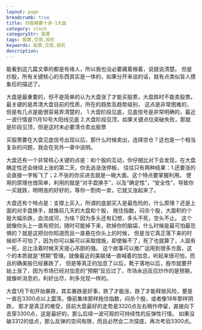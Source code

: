 ```yaml
---
layout: page
breadcrumb: true
title: 炒股精要十讲-1大盘
category: stock
categoryStr: 股票
tags: 股票,交易,投机
keywords: 股票,交易,投机
description: 
---
```


能看到这几篇文章的都是有缘人，所以我也没必要藏着掖着，说就说清楚。
但是炒股，所有关键核心的东西其实是一体的，如果分开来谈的话，就有点类似盲人摸象后的描述了。

大盘是最重要的，但不是简单的认为大盘涨了才能买股票，大盘跌时不能卖股票。
最关键的是弄清大盘目前的性质，所在的趋势及趋势级别，
这点是非常困难的，但是有几点是能很容易弄清楚的，
1.大盘阶段见底，见底信号是非常明确的，最近一波行情是11月10号大阳线见底
2.大盘阶段见顶，如果关键点位突破失败，那就是阶段见顶，但是这时未必要清仓卖出股票

买股票要在大盘见底信号出现以后，那什么时候卖出，选择空仓？这也是一个相当复杂的问题，我会在另外一章中说明。

大盘还有一个非常核心关键的点是：和个股的互动，你仔细比对下会发现，在大盘确定性还会继续上涨的第二天，你去追涨涨停板，
往往只有两种结果：1.还要涨的会直接一字板飞了；2.不张的你买进去就是一碗大面。这个特点要掌握利用。
使用的原理也很简单，利用的就是“对手盘换手”，以及“确定性”，“安全性”，导致你一买就跌，明明涨的好好的，等你一割肉一卖，它就又涨起来了。

大盘还有个特点是：支撑上买入，所谓的底部买入是最危险的，什么原理？还是上面的对手盘换手，就像前几天的大盘和个股，
拖住指数，闷杀个股，大面积的个股大幅杀跌，血流成河，为啥？因为多头还有幻想，多头不死，空头不止。
这个就像你头上一直有把剑，随时可能掉下来，砍掉你的脑袋，什么时候是最可怕最恐惧的？就是这把剑你知道而且一直悬在你头上的时候，
但是当它真正落下来的时候却不可怕了，因为你可以躲可以采取措施，即使躲不了，死了也就算了，人固有一死，总比活着时候天天提心吊胆的强。
这个故事可以推广运用到很多方面，这个的本质就是“预期”管理。就像最近的美联储一直喊着的加息，听起来很可怕，而且的确美股已经暴跌了，
但是等真正的加息了以后，靴子落地以后，股市就要开始上涨了，因为市场已经对加息的“预期”反应过了，市场永远反应炒作的是预期，就像听消息的，利好出尽，利多兑现一样的。

大盘1月下旬开始暴跌，其实暴跌是好事，跌了才能涨，跌了才能释放风险，要是一直在3300点以上震荡，像前集体那样拖住指数，闷杀个股，或者像18年那样阴跌，
那才是真正的难受，目前大盘最好的走势是3320点左右稍作停留，直接向下击穿3300点，这是最好的，那么后续一波可观的可持续性的反弹性行情。
如果没破3312的低点，那么反弹的空间有限，而且必然会二次探底，再次考验3300点。
